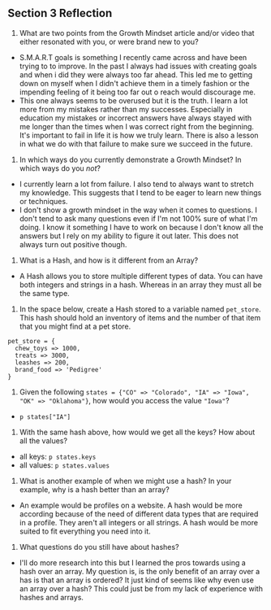 ## Section 3 Reflection

1. What are two points from the Growth Mindset article and/or video that either resonated with you, or were brand new to you?
- S.M.A.R.T goals is something I recently came across and have been trying to to improve.  In the past I always had issues with creating goals and when i did they were always too far ahead.  This led me to getting down on myself when I didn't achieve them in a timely fashion or the impending feeling of it being too far out o reach would discourage me.
- This one always seems to be overused but it is the truth.  I learn a lot more from my mistakes rather than my successes.  Especially in education my mistakes or incorrect answers have always stayed with me longer than the times when I was correct right from the beginning.  It's important to fail in life it is how we truly learn.  There is also a lesson in what we do with that failure to make sure we succeed in the future.

1. In which ways do you currently demonstrate a Growth Mindset? In which ways do you _not_?
- I currently learn a lot from failure.  I also tend to always want to stretch my knowledge.  This suggests that I tend to be eager to learn new things or techniques.  
- I don't show a growth mindset in the way when it comes to questions.  I don't tend to ask many questions even if I'm not 100% sure of what I'm doing.  I know it something I have to work on because I don't know all the answers but I rely on my ability to figure it out later.  This does not always turn out positive though.  

1. What is a Hash, and how is it different from an Array?
- A Hash allows you to store multiple different types of data.  You can have both integers and strings in a hash.  Whereas in an array they must all be the same type.

1. In the space below, create a Hash stored to a variable named `pet_store`.  This hash should hold an inventory of items and the number of that item that you might find at a pet store.

```
pet_store = {
  chew_toys => 1000,
  treats => 3000,
  leashes => 200,
  brand_food => 'Pedigree'
}

```

1. Given the following `states = {"CO" => "Colorado", "IA" => "Iowa", "OK" => "Oklahoma"}`, how would you access the value `"Iowa"`?
- `p states["IA"]`

1. With the same hash above, how would we get all the keys?  How about all the values?
- all keys: `p states.keys`
- all values: `p states.values
`
1. What is another example of when we might use a hash?  In your example, why is a hash better than an array?
- An example would be profiles on a website.  A hash would be more according because of the need of different data types that are required in a profile.  They aren't all integers or all strings.  A hash would be more suited to fit everything you need into it.  

1. What questions do you still have about hashes?
- I'll do more research into this but I learned the pros towards using a hash over an array.  My question is, is the only benefit of an array over a has is that an array is ordered? It just kind of seems like why even use an array over a hash? This could just be from my lack of experience with hashes and arrays.  
